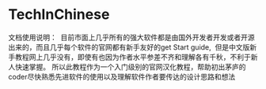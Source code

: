 # TechInChinese
文档使用说明：
  目前市面上几乎所有的强大软件都是由国外开发者开发或者开源出来的，而且几乎每个软件的官网都有新手友好的get Start guide,
  但是中文版新手教程网上几乎没有，即使有也因为作者水平参差不齐和理解各有千秋，不利于新人快速掌握。
  所以此教程作为一个入门级别的官网汉化教程，帮助初出茅庐的coder尽快熟悉先进软件的使用以及理解软件作者要传达的设计思路和想法
